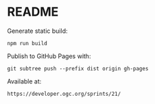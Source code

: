 # README

Generate static build:

`npm run build`

Publish to GitHub Pages with:

`git subtree push --prefix dist origin gh-pages`

Available at:

`https://developer.ogc.org/sprints/21/`